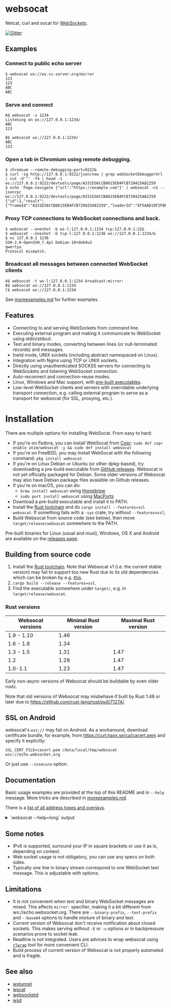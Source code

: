 # websocat
Netcat, curl and socat for [WebSockets](https://en.wikipedia.org/wiki/WebSocket).

[![Gitter](https://badges.gitter.im/websocat.svg)](https://gitter.im/websocat/Lobby?utm_source=badge&utm_medium=badge&utm_campaign=pr-badge&utm_content=body_badge)

## Examples

### Connect to public echo server

```
$ websocat ws://ws.vi-server.org/mirror
123
123
ABC
ABC
```

### Serve and connect

```
A$ websocat -s 1234
Listening on ws://127.0.0.1:1234/
ABC
123

B$ websocat ws://127.0.0.1:1234/
ABC
123
```

### Open a tab in Chromium using remote debugging.

```
$ chromium --remote-debugging-port=9222&
$ curl -sg http://127.0.0.1:9222/json/new | grep webSocketDebuggerUrl | cut -d'"' -f4 | head -1
ws://127.0.0.1:9222/devtools/page/A331E56CCB8615EB4FCB720425A82259
$ echo 'Page.navigate {"url":"https://example.com"}' | websocat -n1 --jsonrpc ws://127.0.0.1:9222/devtools/page/A331E56CCB8615EB4FCB720425A82259
{"id":2,"result":{"frameId":"A331E56CCB8615EB4FCB720425A82259","loaderId":"EF5AAD19F2F8BB27FAF55F94FFB27DF9"}}

```

### Proxy TCP connections to WebSocket connections and back.

```
$ websocat --oneshot -b ws-l:127.0.0.1:1234 tcp:127.0.0.1:22&
$ websocat --oneshot -b tcp-l:127.0.0.1:1236 ws://127.0.0.1:1234/&
$ nc 127.0.0.1 1236
SSH-2.0-OpenSSH_7.4p1 Debian-10+deb9u3
qwertyu
Protocol mismatch.
```


### Broadcast all messages between connected WebSocket clients

```
A$ websocat -t ws-l:127.0.0.1:1234 broadcast:mirror:
B$ websocat ws://127.0.0.1:1234
C$ websocat ws://127.0.0.1:1234
```

See [moreexamples.md](./moreexamples.md) for further examples.

## Features

* Connecting to and serving WebSockets from command line.
* Executing external program and making it communicate to WebSocket using stdin/stdout.
* Text and binary modes, converting between lines (or null-terminated records) and messages.
* Inetd mode, UNIX sockets (including abstract namespaced on Linux).
* Integration with Nginx using TCP or UNIX sockets.
* Directly using unauthenticated SOCKS5 servers for connecting to WebSockets and listening WebSocket connection.
* Auto-reconnect and connection-reuse modes.
* Linux, Windows and Mac support, with [pre-built executables][releases].
* Low-level WebSocket clients and servers with overridable underlying transport connection, e.g. calling external program to serve as a transport for websocat (for SSL, proxying, etc.).

[releases]:https://github.com/vi/websocat/releases

# Installation

There are multiple options for installing WebSocat. From easy to hard:

* If you're on Fedora, you can install WebSocat from [Copr](https://copr.fedorainfracloud.org/coprs/atim/websocat/): `sudo dnf copr enable atim/websocat -y && sudo dnf install websocat`
* If you're on FreeBSD, you may install WebSocat with the following command: `pkg install websocat`.
* If you're on Linux Debian or Ubuntu (or other dpkg-based), try downloading a pre-build executable from [GitHub releases][releases]. Websocat is not yet officially packaged for Debian. Some older versions of Websocat may also have Debian package files avaialble on Github releases.
* If you're on macOS, you can do:
  * `brew install websocat` using [Homebrew](https://brew.sh)
  * `sudo port install websocat` using [MacPorts](https://www.macports.org)
* Download a pre-build executable and install it to PATH.
* Install the [Rust toolchain](https://rustup.rs/) and do `cargo install --features=ssl websocat`. If something fails with a `-sys` crate, try without `--features=ssl`;
* Build Websocat from source code (see below), then move `target/release/websocat` somewhere to the PATH.

Pre-built binaries for Linux (usual and musl), Windows, OS X and Android are available on the [releases page](https://github.com/vi/websocat/releases).


Building from source code
---

1. Install the [Rust toolchain](https://rustup.rs/). Note that Websocat v1 (i.e. the current stable version) may fail to support too new Rust due to its old dependencies which can be broken by e.g. [this](https://github.com/rust-lang/rust/pull/78802).
2. `cargo build --release --features=ssl`.
3. Find the executable somewhere under `target/`, e.g. in `target/release/websocat`.

### Rust versions


|Websocat versions|Minimal Rust version|Maximal Rust version|
|----|----|----|
| 1.9 - 1.10| 1.46 |      |
| 1.6 - 1.8 | 1.34 |      |
| 1.3 - 1.5 | 1.31 | 1.47 |
| 1.2       | 1.28 | 1.47 |
| 1.0-1.1   | 1.23 | 1.47 |



Early non-async versions of Websocat should be buildable by even older rustc.  

Note that old versions of Websocat may misbehave if built by Rust 1.48 or later due to https://github.com/rust-lang/rust/pull/71274/.




SSL on Android
---

websocat's `wss://` may fail on Android. As a workaround, download certificate bundle, for example, from https://curl.haxx.se/ca/cacert.pem and specify it explicitly:

    SSL_CERT_FILE=cacert.pem /data/local/tmp/websocat wss://echo.websocket.org

Or just use `--insecure` option.

Documentation
---

Basic usage examples are provided at the top of this README and in `--help` message. More tricks are described in [moreexamples.md](./moreexamples.md).

There is a [list of all address types and overlays](doc.md).

<details><summary>`websocat --help=long` output</summary>

```
websocat 1.10.0
Vitaly "_Vi" Shukela <vi0oss@gmail.com>
Command-line client for web sockets, like netcat/curl/socat for ws://.

USAGE:
    websocat ws://URL | wss://URL               (simple client)
    websocat -s port                            (simple server)
    websocat [FLAGS] [OPTIONS] <addr1> <addr2>  (advanced mode)

FLAGS:
	--stdout-announce-listening-ports       [A] Print a line to stdout for each port being listened
	--async-stdio                           [A] On UNIX, set stdin and stdout to nonblocking mode instead of
						spawning a thread. This should improve performance, but may break other
						programs running on the same console.
	--crypto-reverse                        [A] Swap encryption and decryption operations in `crypto:` specifier -
						encrypt on read, decrypto on write.
	--dump-spec                             [A] Instead of running, dump the specifiers representation to stdout
    -e, --set-environment                       Set WEBSOCAT_* environment variables when doing exec:/cmd:/sh-c:
						Currently it's WEBSOCAT_URI and WEBSOCAT_CLIENT for
						request URI and client address (if TCP)
						Beware of ShellShock or similar security problems.
    -E, --exit-on-eof                           Close a data transfer direction if the other one reached EOF
	--foreachmsg-wait-read                  [A] Wait for reading to finish before closing foreachmsg:'s peer
	--jsonrpc                               Format messages you type as JSON RPC 2.0 method calls. First word
						becomes method name, the rest becomes parameters, possibly automatically
						wrapped in [].
	--just-generate-key                     [A] Just a Sec-WebSocket-Key value without running main Websocat
	--linemode-strip-newlines               [A] Don't include trailing \n or \r\n coming from streams in WebSocket
						messages
    -0, --null-terminated                       Use \0 instead of \n for linemode
	--no-line                               [A] Don't automatically insert line-to-message transformation
	--no-exit-on-zeromsg                    [A] Don't exit when encountered a zero message. Zero messages are used
						internally in Websocat, so it may fail to close connection at all.
	--no-fixups                             [A] Don't perform automatic command-line fixups. May destabilize
						websocat operation. Use --dump-spec without --no-fixups to discover what
						is being inserted automatically and read the full manual about Websocat
						internal workings.
	--no-async-stdio                        [A] Inhibit using stdin/stdout in a nonblocking way if it is not a tty
    -1, --one-message                           Send and/or receive only one message. Use with --no-close and/or -u/-U.
	--oneshot                               Serve only once. Not to be confused with -1 (--one-message)
	--print-ping-rtts                       Print measured round-trip-time to stderr after each received WebSocket
						pong.
	--exec-sighup-on-stdin-close            [A] Make exec: or sh-c: or cmd: send SIGHUP on UNIX when input is
						closed.
	--exec-sighup-on-zero-msg               [A] Make exec: or sh-c: or cmd: send SIGHUP on UNIX when facing incoming
						zero-length message.
    -q                                          Suppress all diagnostic messages, except of startup errors
	--reuser-send-zero-msg-on-disconnect    [A] Make reuse-raw: send a zero-length message to the peer when some
						clients disconnects.
    -s, --server-mode                           Simple server mode: specify TCP port or addr:port as single argument
    -S, --strict                                strict line/message mode: drop too long messages instead of splitting
						them, drop incomplete lines.
	--timestamp-monotonic                   [A] Use monotonic clock for `timestamp:` overlay
    -k, --insecure                              Accept invalid certificates and hostnames while connecting to TLS
	--udp-broadcast                         [A] Set SO_BROADCAST
	--udp-multicast-loop                    [A] Set IP[V6]_MULTICAST_LOOP
	--udp-oneshot                           [A] udp-listen: replies only one packet per client
	--udp-reuseaddr                         [A] Set SO_REUSEADDR for UDP socket. Listening TCP sockets are always
						reuseaddr.
    -u, --unidirectional                        Inhibit copying data in one direction
    -U, --unidirectional-reverse                Inhibit copying data in the other direction (or maybe in both directions
						if combined with -u)
	--accept-from-fd                        [A] Do not call `socket(2)` in UNIX socket listerer peer, start with
						`accept(2)` using specified file descriptor number as argument instead
						of filename
	--unlink                                [A] Unlink listening UNIX socket before binding to it
    -V, --version                               Prints version information
    -v                                          Increase verbosity level to info or further
    -b, --binary                                Send message to WebSockets as binary messages
    -n, --no-close                              Don't send Close message to websocket on EOF
	--websocket-ignore-zeromsg              [A] Silently drop incoming zero-length WebSocket messages. They may
						cause connection close due to usage of zero-len message as EOF flag
						inside Websocat.
    -t, --text                                  Send message to WebSockets as text messages
	--base64                                Encode incoming binary WebSocket messages in one-line Base64 If
						`--binary-prefix` (see `--help=full`) is set, outgoing WebSocket
						messages that start with the prefix are decoded from base64 prior to
						sending.
	--base64-text                           [A] Encode incoming text WebSocket messages in one-line Base64. I don't
						know whether it can be ever useful, but it's for symmetry with
						`--base64`.

OPTIONS:
	--socks5 <auto_socks5>
	    Use specified address:port as a SOCKS5 proxy. Note that proxy authentication is not supported yet. Example:
	    --socks5 127.0.0.1:9050
	--autoreconnect-delay-millis <autoreconnect_delay_millis>
	    [A] Delay before reconnect attempt for `autoreconnect:` overlay. [default: 20]

	--basic-auth <basic_auth>
	    Add `Authorization: Basic` HTTP request header with this base64-encoded parameter

	--queue-len <broadcast_queue_len>
	    [A] Number of pending queued messages for broadcast reuser [default: 16]

    -B, --buffer-size <buffer_size>                                  Maximum message size, in bytes [default: 65536]
	--close-reason <close_reason>
	    Close connection with a reason message. This option only takes effect if --close-status-code option is
	    provided as well.
	--close-status-code <close_status_code>                      Close connection with a status code.
	--crypto-key <crypto_key>
	    [A] Specify encryption/decryption key for `crypto:` specifier. Requires `base64:`, `file:` or `pwd:` prefix.

    -H, --header <custom_headers>...
	    Add custom HTTP header to websocket client request. Separate header name and value with a colon and
	    optionally a single space. Can be used multiple times. Note that single -H may eat multiple further
	    arguments, leading to confusing errors. Specify headers at the end or with equal sign like -H='X: y'.
	--server-header <custom_reply_headers>...
	    Add custom HTTP header to websocket upgrade reply. Separate header name and value with a colon and
	    optionally a single space. Can be used multiple times. Note that single -H may eat multiple further
	    arguments, leading to confusing errors.
	--exec-args <exec_args>...
	    [A] Arguments for the `exec:` specifier. Must be the last option, everything after it gets into the exec
	    args list.
	--header-to-env <headers_to_env>...
	    Forward specified incoming request header to H_* environment variable for `exec:`-like specifiers.

    -h, --help <help>
	    See the help.
	    --help=short is the list of easy options and address types
	    --help=long lists all options and types (see [A] markers)
	    --help=doc also shows longer description and examples.
	--just-generate-accept <just_generate_accept>
	    [A] Just a Sec-WebSocket-Accept value based on supplied Sec-WebSocket-Key value without running main
	    Websocat
	--max-messages <max_messages>
	    Maximum number of messages to copy in one direction.

	--max-messages-rev <max_messages_rev>
	    Maximum number of messages to copy in the other direction.

	--conncap <max_parallel_conns>
	    Maximum number of simultaneous connections for listening mode

	--origin <origin>                                            Add Origin HTTP header to websocket client request
	--pkcs12-der <pkcs12_der>
	    Pkcs12 archive needed to accept SSL connections, certificate and key.
	    A command to output it: openssl pkcs12 -export -out output.pkcs12 -inkey key.pem -in cert.pem
	    Use with -s (--server-mode) option or with manually specified TLS overlays.
	    See moreexamples.md for more info.
	--pkcs12-passwd <pkcs12_passwd>
	    Password for --pkcs12-der pkcs12 archive. Required on Mac.

	--prometheus <prometheus>
	    Expose Prometheus metrics on specified IP address and port in addition to running usual Websocat session

	--request-header <request_headers>...
	    [A] Specify HTTP request headers for `http-request:` specifier.

    -X, --request-method <request_method>                            [A] Method to use for `http-request:` specifier
	--request-uri <request_uri>                                  [A] URI to use for `http-request:` specifier
	--restrict-uri <restrict_uri>
	    When serving a websocket, only accept the given URI, like `/ws`
	    This liberates other URIs for things like serving static files or proxying.
    -F, --static-file <serve_static_files>...
	    Serve a named static file for non-websocket connections.
	    Argument syntax: <URI>:<Content-Type>:<file-path>
	    Argument example: /index.html:text/html:index.html
	    Directories are not and will not be supported for security reasons.
	    Can be specified multiple times. Recommended to specify them at the end or with equal sign like `-F=...`,
	    otherwise this option may eat positional arguments
	--socks5-bind-script <socks5_bind_script>
	    [A] Execute specified script in `socks5-bind:` mode when remote port number becomes known.

	--socks5-destination <socks_destination>
	    [A] Examples: 1.2.3.4:5678  2600:::80  hostname:5678

	--tls-domain <tls_domain>
	    [A] Specify domain for SNI or certificate verification when using tls-connect: overlay

	--udp-multicast <udp_join_multicast_addr>...
	    [A] Issue IP[V6]_ADD_MEMBERSHIP for specified multicast address. Can be specified multiple times.

	--udp-multicast-iface-v4 <udp_join_multicast_iface_v4>...
	    [A] IPv4 address of multicast network interface. Has to be either not specified or specified the same number
	    of times as multicast IPv4 addresses. Order matters.
	--udp-multicast-iface-v6 <udp_join_multicast_iface_v6>...
	    [A] Index of network interface for IPv6 multicast. Has to be either not specified or specified the same
	    number of times as multicast IPv6 addresses. Order matters.
	--udp-ttl <udp_ttl>                                          [A] Set IP_TTL, also IP_MULTICAST_TTL if applicable
	--protocol <websocket_protocol>
	    Specify this Sec-WebSocket-Protocol: header when connecting

	--server-protocol <websocket_reply_protocol>
	    Force this Sec-WebSocket-Protocol: header when accepting a connection

	--websocket-version <websocket_version>                      Override the Sec-WebSocket-Version value
	--binary-prefix <ws_binary_prefix>
	    [A] Prepend specified text to each received WebSocket binary message. Also strip this prefix from outgoing
	    messages, explicitly marking them as binary even if `--text` is specified
	--ws-c-uri <ws_c_uri>
	    [A] URI to use for ws-c: overlay [default: ws://0.0.0.0/]

	--ping-interval <ws_ping_interval>                           Send WebSocket pings each this number of seconds
	--ping-timeout <ws_ping_timeout>
	    Drop WebSocket connection if Pong message not received for this number of seconds

	--text-prefix <ws_text_prefix>
	    [A] Prepend specified text to each received WebSocket text message. Also strip this prefix from outgoing
	    messages, explicitly marking them as text even if `--binary` is specified

ARGS:
    <addr1>    In simple mode, WebSocket URL to connect. In advanced mode first address (there are many kinds of
	       addresses) to use. See --help=types for info about address types. If this is an address for
	       listening, it will try serving multiple connections.
    <addr2>    In advanced mode, second address to connect. If this is an address for listening, it will accept only
	       one connection.


Basic examples:
  Command-line websocket client:
    websocat ws://ws.vi-server.org/mirror/
    
  WebSocket server
    websocat -s 8080
    
  WebSocket-to-TCP proxy:
    websocat --binary ws-l:127.0.0.1:8080 tcp:127.0.0.1:5678
    

Full list of address types:
	ws://           	Insecure (ws://) WebSocket client. Argument is host and URL.
	wss://          	Secure (wss://) WebSocket client. Argument is host and URL.
	ws-listen:      	WebSocket server. Argument is host and port to listen.
	inetd-ws:       	WebSocket inetd server. [A]
	l-ws-unix:      	WebSocket UNIX socket-based server. [A]
	l-ws-abstract:  	WebSocket abstract-namespaced UNIX socket server. [A]
	ws-lowlevel-client:	[A] Low-level HTTP-independent WebSocket client connection without associated HTTP upgrade.
	ws-lowlevel-server:	[A] Low-level HTTP-independent WebSocket server connection without associated HTTP upgrade.
	wss-listen:     	Listen for secure WebSocket connections on a TCP port
	http:           	[A] Issue HTTP request, receive a 1xx or 2xx reply, then pass
	asyncstdio:     	[A] Set stdin and stdout to nonblocking mode, then use it as a communication counterpart. UNIX-only.
	inetd:          	Like `asyncstdio:`, but intented for inetd(8) usage. [A]
	tcp:            	Connect to specified TCP host and port. Argument is a socket address.
	tcp-listen:     	Listen TCP port on specified address.
	ssl-listen:     	Listen for SSL connections on a TCP port
	sh-c:           	Start specified command line using `sh -c` (even on Windows)
	cmd:            	Start specified command line using `sh -c` or `cmd /C` (depending on platform)
	exec:           	Execute a program directly (without a subshell), providing array of arguments on Unix [A]
	readfile:       	Synchronously read a file. Argument is a file path.
	writefile:      	Synchronously truncate and write a file.
	appendfile:     	Synchronously append a file.
	udp:            	Send and receive packets to specified UDP socket, from random UDP port  
	udp-listen:     	Bind an UDP socket to specified host:port, receive packet
	open-async:     	Open file for read and write and use it like a socket. [A]
	open-fd:        	Use specified file descriptor like a socket. [A]
	threadedstdio:  	[A] Stdin/stdout, spawning a thread (threaded version).
	-               	Read input from console, print to console. Uses threaded implementation even on UNIX unless requested by `--async-stdio` CLI option.
	unix:           	Connect to UNIX socket. Argument is filesystem path. [A]
	unix-listen:    	Listen for connections on a specified UNIX socket [A]
	unix-dgram:     	Send packets to one path, receive from the other. [A]
	abstract:       	Connect to UNIX abstract-namespaced socket. Argument is some string used as address. [A]
	abstract-listen:	Listen for connections on a specified abstract UNIX socket [A]
	abstract-dgram: 	Send packets to one address, receive from the other. [A]
	mirror:         	Simply copy output to input. No arguments needed.
	literalreply:   	Reply with a specified string for each input packet.
	clogged:        	Do nothing. Don't read or write any bytes. Keep connections in "hung" state. [A]
	literal:        	Output a string, discard input.
	assert:         	Check the input.  [A]
	assert2:        	Check the input. [A]
	seqpacket:      	Connect to AF_UNIX SOCK_SEQPACKET socket. Argument is a filesystem path. [A]
	seqpacket-listen:	Listen for connections on a specified AF_UNIX SOCK_SEQPACKET socket [A]
	random:         	Generage random bytes when being read from, discard written bytes.
Full list of overlays:
	ws-upgrade:     	WebSocket upgrader / raw server. Specify your own protocol instead of usual TCP. [A]
	http-request:   	[A] Issue HTTP request, receive a 1xx or 2xx reply, then pass
	http-post-sse:  	[A] Accept HTTP/1 request. Then, if it is GET,
	ssl-connect:    	Overlay to add TLS encryption atop of existing connection [A]
	ssl-accept:     	Accept an TLS connection using arbitrary backing stream. [A]
	reuse-raw:      	Reuse subspecifier for serving multiple clients: unpredictable mode. [A]
	broadcast:      	Reuse this connection for serving multiple clients, sending replies to all clients.
	autoreconnect:  	Re-establish underlying connection on any error or EOF
	ws-c:           	Low-level WebSocket connector. Argument is a some another address. [A]
	msg2line:       	Line filter: Turns messages from packet stream into lines of byte stream. [A]
	line2msg:       	Line filter: turn lines from byte stream into messages as delimited by '\\n' or '\\0' [A]
	foreachmsg:     	Execute something for each incoming message.
	log:            	Log each buffer as it pass though the underlying connector.
	jsonrpc:        	[A] Turns messages like `abc 1,2` into `{"jsonrpc":"2.0","id":412, "method":"abc", "params":[1,2]}`.
	timestamp:      	[A] Prepend timestamp to each incoming message.
	socks5-connect: 	SOCKS5 proxy client (raw) [A]
	socks5-bind:    	SOCKS5 proxy client (raw, bind command) [A]
	crypto:         	[A] Encrypts written messages and decryptes (and verifies) read messages with a static key, using ChaCha20-Poly1305 algorithm.
	prometheus:     	[A] Account connections, messages, bytes and other data and expose Prometheus metrics on a separate port.
```
</details>


Some notes
---

* IPv6 is supported, surround your IP in square brackets or use it as is, depending on context.
* Web socket usage is not obligatory, you can use any specs on both sides.
* Typically one line in binary stream correspond to one WebSocket text message. This is adjustable with options.

Limitations
---

* It is not convenient when text and binary WebSocket messages are mixed. This affects `mirror:` specifier, making it a bit different from ws://echo.websocket.org. There are `--binary-prefix`, `--text-prefix` and `--base64` options to handle mixture of binary and text.
* Current version of Websocat don't receive notification about closed sockets. This makes serving without `-E` or `-u` options or in backpressure scenarios prone to socket leak.
* Readline is not integrated. Users are advices to wrap websocat using [`rlwrap`](https://linux.die.net/man/1/rlwrap) tool for more convenient CLI.
* Build process of current version of Websocat is not properly automated and is fragile.

See also
---

* [wstunnel](https://github.com/erebe/wstunnel)
* [wscat](https://github.com/websockets/wscat)
* [websocketd](https://github.com/joewalnes/websocketd)
* [wsd](https://github.com/alexanderGugel/wsd)
